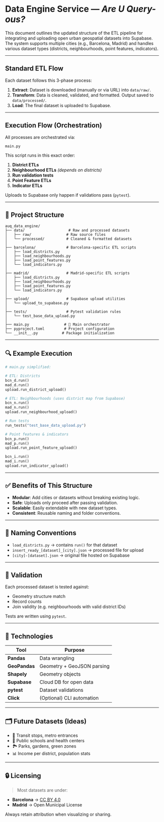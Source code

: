 # Data Engine Service — *Are U Query-ous?*

This document outlines the updated structure of the ETL pipeline for integrating and uploading open urban geospatial datasets into Supabase. The system supports multiple cities (e.g., Barcelona, Madrid) and handles various dataset types (districts, neighbourhoods, point features, indicators).

---

## Standard ETL Flow

Each dataset follows this 3-phase process:

1. **Extract**: Dataset is downloaded (manually or via URL) into `data/raw/`.
2. **Transform**: Data is cleaned, validated, and formatted. Output saved to `data/processed/`.
3. **Load**: The final dataset is uploaded to Supabase.

---

## Execution Flow (Orchestration)

All processes are orchestrated via:

```
main.py
```

This script runs in this exact order:

1. **District ETLs**
2. **Neighbourhood ETLs** *(depends on districts)*
3. **Run validation tests**
4. **Point Feature ETLs**
5. **Indicator ETLs**

Uploads to Supabase only happen if validations pass (`pytest`).

---

## 📁 Project Structure

```
auq_data_engine/
├── data/                    # Raw and processed datasets
│   ├── raw/                # Raw source files
│   └── processed/          # Cleaned & formatted datasets
│
├── barcelona/              # Barcelona-specific ETL scripts
│   ├── load_districts.py
│   ├── load_neighbourhoods.py
│   ├── load_point_features.py
│   └── load_indicators.py
│
├── madrid/                 # Madrid-specific ETL scripts
│   ├── load_districts.py
│   ├── load_neighbourhoods.py
│   ├── load_point_features.py
│   └── load_indicators.py
│
├── upload/                 # Supabase upload utilities
│   └── upload_to_supabase.py
│
├── tests/                  # Pytest validation rules
│   └── test_base_data_upload.py
│
├── main.py                # 🔁 Main orchestrator
├── pyproject.toml         # Project configuration
└── __init__.py           # Package initialization
```

---

## 🔍 Example Execution

```python
# main.py simplified:

# ETL: Districts
bcn_d.run()
mad_d.run()
upload.run_district_upload()

# ETL: Neighbourhoods (uses district map from Supabase)
bcn_n.run()
mad_n.run()
upload.run_neighbourhood_upload()

# Run tests
run_tests("test_base_data_upload.py")

# Point features & indicators
bcn_p.run()
mad_p.run()
upload.run_point_feature_upload()

bcn_i.run()
mad_i.run()
upload.run_indicator_upload()
```

---

## ✅ Benefits of This Structure

- **Modular**: Add cities or datasets without breaking existing logic.
- **Safe**: Uploads only proceed after passing validation.
- **Scalable**: Easily extendable with new dataset types.
- **Consistent**: Reusable naming and folder conventions.

---

## 📌 Naming Conventions

- `load_districts.py` → contains `run()` for that dataset
- `insert_ready_[dataset]_[city].json` → processed file for upload
- `[city]-[dataset].json` → original file hosted on Supabase

---

## 🧪 Validation

Each processed dataset is tested against:

- Geometry structure match
- Record counts
- Join validity (e.g. neighbourhoods with valid district IDs)

Tests are written using `pytest`.

---

## 🧰 Technologies

| Tool          | Purpose                    |
|---------------|----------------------------|
| **Pandas**    | Data wrangling             |
| **GeoPandas** | Geometry + GeoJSON parsing |
| **Shapely**   | Geometry objects           |
| **Supabase**  | Cloud DB for open data     |
| **pytest**    | Dataset validations        |
| **Click**     | (Optional) CLI automation  |

---

## 🗂️ Future Datasets (Ideas)

- 🚉 Transit stops, metro entrances  
- 🏫 Public schools and health centers  
- 🏞️ Parks, gardens, green zones  
- 📊 Income per district, population stats

---

## 🔒 Licensing

> Most datasets are under:

- **Barcelona** → [CC BY 4.0](https://opendata-ajuntament.barcelona.cat/)
- **Madrid** → Open Municipal License

Always retain attribution when visualizing or sharing.
